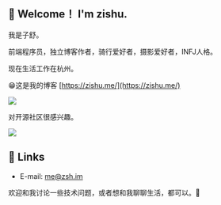 ## 👋 Welcome！ I'm zishu.

我是子舒。

前端程序员，独立博客作者，骑行爱好者，摄影爱好者，INFJ人格。

现在生活工作在杭州。

😁这是我的博客 [https://zishu.me/](https://zishu.me/)


<div>
<img src="https://github-readme-stats.vercel.app/api?username=zishume&show_icons=true&theme=tokyonight">
</div>

对开源社区很感兴趣。

![](https://raw.githubusercontent.com/zishume/zishume/main/github-user-contribution.svg)

## 🔗 Links

* E-mail: [me@zsh.im](mailto:me@zsh.im)

欢迎和我讨论一些技术问题，或者想和我聊聊生活，都可以。💬

